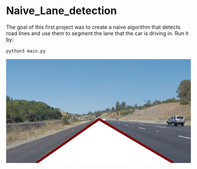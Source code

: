 # Naive_Lane_detection

The goal of this first project was to create a naive algorithm that detects road lines and use them to segment the lane that the car is driving in. Run it by:

```bash
python3 main.py
```

![](out/images/solidYellowCurve.jpg)
